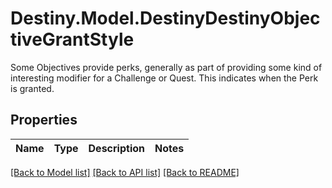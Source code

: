 # Destiny.Model.DestinyDestinyObjectiveGrantStyle
Some Objectives provide perks, generally as part of providing some kind of interesting modifier for a Challenge or Quest. This indicates when the Perk is granted.

## Properties

Name | Type | Description | Notes
------------ | ------------- | ------------- | -------------

[[Back to Model list]](../README.md#documentation-for-models) [[Back to API list]](../README.md#documentation-for-api-endpoints) [[Back to README]](../README.md)

